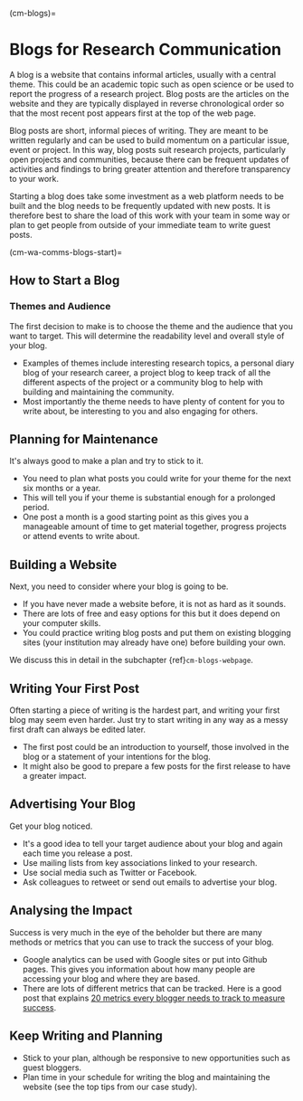 (cm-blogs)=
# Blogs for Research Communication

A blog is a website that contains informal articles, usually with a central theme.
This could be an academic topic such as open science or be used to report the progress of a research project.
Blog posts are the articles on the website and they are typically displayed in reverse chronological order so that the most recent post appears first at the top of the web page.

Blog posts are short, informal pieces of writing.
They are meant to be written regularly and can be used to build momentum on a particular issue, event or project.
In this way, blog posts suit research projects, particularly open projects and communities, because there can be frequent updates of activities and findings to bring greater attention and therefore transparency to your work.

Starting a blog does take some investment as a web platform needs to be built and the blog needs to be frequently updated with new posts.
It is therefore best to share the load of this work with your team in some way or plan to get people from outside of your immediate team to write guest posts.

(cm-wa-comms-blogs-start)=
## How to Start a Blog

### Themes and Audience

The first decision to make is to choose the theme and the audience that you want to target.
This will determine the readability level and overall style of your blog.

* Examples of themes include interesting research topics, a personal diary blog of your research career, a project blog to keep track of all the different aspects of the project or a community blog to help with building and maintaining the community.
* Most importantly the theme needs to have plenty of content for you to write about, be interesting to you and also engaging for others.

## Planning for Maintenance

It's always good to make a plan and try to stick to it.

* You need to plan what posts you could write for your theme for the next six months or a year.
* This will tell you if your theme is substantial enough for a prolonged period.
* One post a month is a good starting point as this gives you a manageable amount of time to get material together, progress projects or attend events to write about.

## Building a Website

Next, you need to consider where your blog is going to be.

* If you have never made a website before, it is not as hard as it sounds.
* There are lots of free and easy options for this but it does depend on your computer skills.
* You could practice writing blog posts and put them on existing blogging sites (your institution may already have one) before building your own.

We discuss this in detail in the subchapter {ref}`cm-blogs-webpage`.

## Writing Your First Post

Often starting a piece of writing is the hardest part, and writing your first blog may seem even harder.
Just try to start writing in any way as a messy first draft can always be edited later.

* The first post could be an introduction to yourself, those involved in the blog or a statement of your intentions for the blog.
* It might also be good to prepare a few posts for the first release to have a greater impact.

## Advertising Your Blog

Get your blog noticed.

* It's a good idea to tell your target audience about your blog and again each time you release a post.
* Use mailing lists from key associations linked to your research.
* Use social media such as Twitter or Facebook.
* Ask colleagues to retweet or send out emails to advertise your blog.

## Analysing the Impact

Success is very much in the eye of the beholder but there are many methods or metrics that you can use to track the success of your blog.

* Google analytics can be used with Google sites or put into Github pages.
This gives you information about how many people are accessing your blog and where they are based.
* There are lots of different metrics that can be tracked.
Here is a good post that explains [20 metrics every blogger needs to track to measure success](https://www.dreamhost.com/blog/metrics-every-blogger-needs-to-track/).

## Keep Writing and Planning

* Stick to your plan, although be responsive to new opportunities such as guest bloggers.
* Plan time in your schedule for writing the blog and maintaining the website (see the top tips from our case study).
